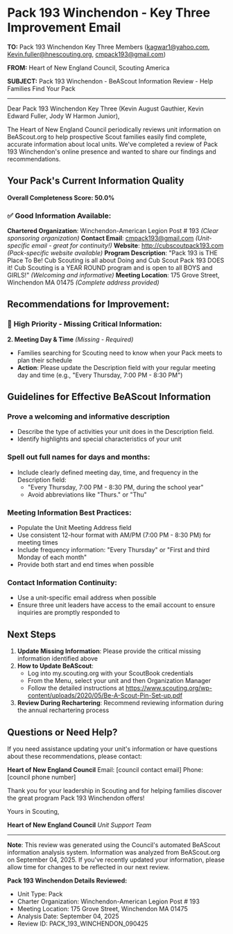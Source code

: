 # Pack 193 Winchendon - Key Three Improvement Email

**TO:** Pack 193 Winchendon Key Three Members (kagwar1@yahoo.com, Kevin.fuller@hnescouting.org, cmpack193@gmail.com)

**FROM:** Heart of New England Council, Scouting America

**SUBJECT:** Pack 193 Winchendon - BeAScout Information Review - Help Families Find Your Pack

---

Dear Pack 193 Winchendon Key Three (Kevin August Gauthier, Kevin Edward Fuller, Jody W Harmon Junior),

The Heart of New England Council periodically reviews unit information on BeAScout.org to help prospective Scout families easily find complete, accurate information about local units. We've completed a review of Pack 193 Winchendon's online presence and wanted to share our findings and recommendations.

## Your Pack's Current Information Quality

**Overall Completeness Score: 50.0%**

### ✅ **Good Information Available:**
**Chartered Organization**: Winchendon-American Legion Post # 193 *(Clear sponsoring organization)*
**Contact Email**: cmpack193@gmail.com *(Unit-specific email - great for continuity!)*
**Website**: http://cubscoutpack193.com *(Pack-specific website available)*
**Program Description**: "Pack 193 is THE Place To Be! Cub Scouting is all about Doing and Cub Scout Pack 193 DOES it! Cub Scouting is a YEAR ROUND program and is open to all BOYS and GIRLS!" *(Welcoming and informative)*
**Meeting Location**: 175 Grove Street, Winchendon MA 01475 *(Complete address provided)*

## Recommendations for Improvement:

### 🔴 **High Priority - Missing Critical Information:**

**2. Meeting Day & Time** *(Missing - Required)*
- Families searching for Scouting need to know when your Pack meets to plan their schedule
- **Action**: Please update the Description field with your regular meeting day and time (e.g., "Every Thursday, 7:00 PM - 8:30 PM")

## Guidelines for Effective BeAScout Information

### **Prove a welcoming and informative description**
- Describe the type of activities your unit does in the Description field.
- Identify highlights and special characteristics of your unit

### **Spell out full names for days and months:**
- Include clearly defined meeting day, time, and frequency in the Description field:
  - "Every Thursday, 7:00 PM - 8:30 PM, during the school year"
  - Avoid abbreviations like "Thurs." or "Thu"

### **Meeting Information Best Practices:**
- Populate the Unit Meeting Address field
- Use consistent 12-hour format with AM/PM (7:00 PM - 8:30 PM) for meeting times
- Include frequency information: "Every Thursday" or "First and third Monday of each month"
- Provide both start and end times when possible

### **Contact Information Continuity:**
- Use a unit-specific email address when possible
- Ensure three unit leaders have access to the email account to ensure inquiries are promptly responded to

## Next Steps

1. **Update Missing Information**: Please provide the critical missing information identified above
2. **How to Update BeAScout**: 
   - Log into my.scouting.org with your ScoutBook credentials
   - From the Menu, select your unit and then Organization Manager
   - Follow the detailed instructions at
     https://www.scouting.org/wp-content/uploads/2020/05/Be-A-Scout-Pin-Set-up.pdf
3. **Review During Rechartering**: Recommend reviewing information during the annual rechartering process

## Questions or Need Help?

If you need assistance updating your unit's information or have questions about these recommendations, please contact:

**Heart of New England Council**
Email: [council contact email]
Phone: [council phone number]

Thank you for your leadership in Scouting and for helping families discover the great program Pack 193 Winchendon offers!

Yours in Scouting,

**Heart of New England Council**
*Unit Support Team*

---

**Note**: This review was generated using the Council's automated BeAScout information analysis system. Information was analyzed from BeAScout.org on September 04, 2025. If you've recently updated your information, please allow time for changes to be reflected in our next review.

**Pack 193 Winchendon Details Reviewed:**
- Unit Type: Pack
- Charter Organization: Winchendon-American Legion Post # 193
- Meeting Location: 175 Grove Street, Winchendon MA 01475
- Analysis Date: September 04, 2025
- Review ID: PACK_193_WINCHENDON_090425